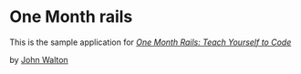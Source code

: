 # One Month rails

This is the sample application for
[*One Month Rails: Teach Yourself to Code*](#)

by [John Walton](#)